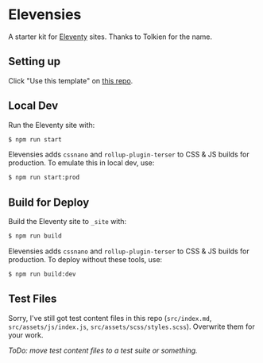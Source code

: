 # Elevensies

A starter kit for [Eleventy](https://11ty.dev) sites. Thanks to Tolkien for the name.

## Setting up

Click "Use this template" on [this repo](https://github/jdsteinbach/elevensies).

## Local Dev

Run the Eleventy site with:

```sh
$ npm run start
```

Elevensies adds `cssnano` and `rollup-plugin-terser` to CSS & JS builds for production. To emulate this in local dev, use:

```sh
$ npm run start:prod
```

## Build for Deploy

Build the Eleventy site to `_site` with:

```sh
$ npm run build
```

Elevensies adds `cssnano` and `rollup-plugin-terser` to CSS & JS builds for production. To deploy without these tools, use:

```sh
$ npm run build:dev
```

## Test Files

Sorry, I've still got test content files in this repo (`src/index.md`, `src/assets/js/index.js`, `src/assets/scss/styles.scss`). Overwrite them for your work.

_ToDo: move test content files to a test suite or something._
